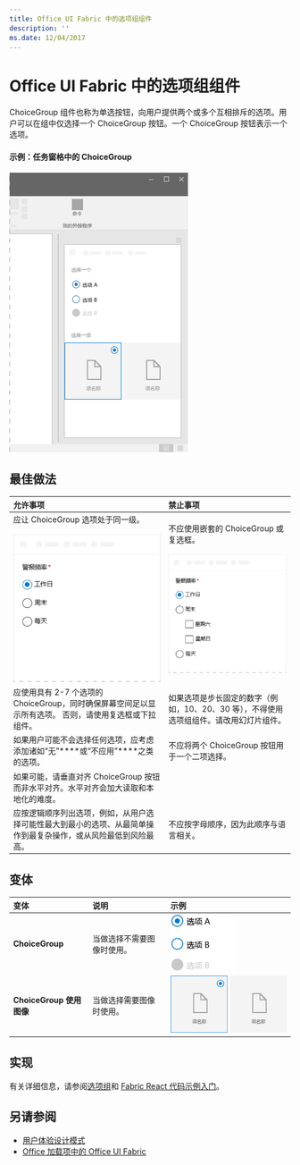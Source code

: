 ```yaml
---
title: Office UI Fabric 中的选项组组件
description: ''
ms.date: 12/04/2017
---
```




# <a name="choicegroup-component-in-office-ui-fabric"></a>Office UI Fabric 中的选项组组件

ChoiceGroup 组件也称为单选按钮，向用户提供两个或多个互相排斥的选项。用户可以在组中仅选择一个 ChoiceGroup 按钮。一个 ChoiceGroup 按钮表示一个选项。 
  
#### <a name="example-choicegroup-in-a-task-pane"></a>示例：任务窗格中的 ChoiceGroup

 ![显示 ChoiceGroup 的图像](../images/overview-with-app-choicegroup.png)

## <a name="best-practices"></a>最佳做法

|**允许事项**|**禁止事项**|
|:------------|:--------------|
|应让 ChoiceGroup 选项处于同一级。<br/><br/>![“应做”ChoiceGroup 示例](../images/choice-do.png)<br/>|不应使用嵌套的 ChoiceGroup 或复选框。<br/><br/>![“不应做”ChoiceGroup 示例](../images/choice-dont.png)<br/>|
|应使用具有 2-7 个选项的 ChoiceGroup，同时确保屏幕空间足以显示所有选项。 否则，请使用复选框或下拉组件。|如果选项是步长固定的数字（例如，10、20、30 等），不得使用选项组组件。请改用幻灯片组件。|
|如果用户可能不会选择任何选项，应考虑添加诸如“无”****或“不应用”****之类的选项。|不应将两个 ChoiceGroup 按钮用于一个二项选择。|
|如果可能，请垂直对齐 ChoiceGroup 按钮而非水平对齐。水平对齐会加大读取和本地化的难度。||
|应按逻辑顺序列出选项，例如，从用户选择可能性最大到最小的选项、从最简单操作到最复杂操作，或从风险最低到风险最高。 |不应按字母顺序，因为此顺序与语言相关。|

## <a name="variants"></a>变体

|**变体**|**说明**|**示例**|
|:------------|:--------------|:----------|
|**ChoiceGroup**|当做选择不需要图像时使用。|![ChoiceGroup 变量图像](../images/radio.png)<br/>|
|**ChoiceGroup 使用图像**|当做选择需要图像时使用。|![带图像的 ChoiceGroup 变量](../images/radio-image.png)<br/>|

## <a name="implementation"></a>实现

有关详细信息，请参阅[选项组](https://dev.office.com/fabric#/components/choicegroup)和 [Fabric React 代码示例入门](https://github.com/OfficeDev/Word-Add-in-GettingStartedFabricReact)。

## <a name="see-also"></a>另请参阅

- [用户体验设计模式](https://github.com/OfficeDev/Office-Add-in-UX-Design-Patterns-Code)
- [Office 加载项中的 Office UI Fabric](office-ui-fabric.md)
